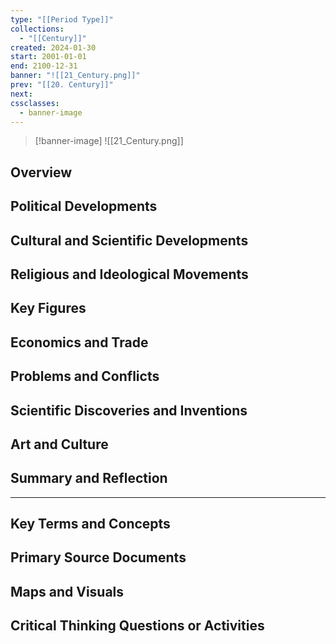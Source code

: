 ```yaml
---
type: "[[Period Type]]"
collections:
  - "[[Century]]"
created: 2024-01-30
start: 2001-01-01
end: 2100-12-31
banner: "![[21_Century.png]]"
prev: "[[20. Century]]"
next: 
cssclasses:
  - banner-image
---
```

>[!banner-image] ![[21_Century.png]]
>
## Overview
## Political Developments
## Cultural and Scientific Developments
## Religious and Ideological Movements
## Key Figures
## Economics and Trade
## Problems and Conflicts
## Scientific Discoveries and Inventions
## Art and Culture
## Summary and Reflection
---
## Key Terms and Concepts
## Primary Source Documents
## Maps and Visuals
## Critical Thinking Questions or Activities


